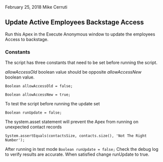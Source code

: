 February 25, 2018
Mike Cerruti

## Update Active Employees Backstage Access
Run this Apex in the Execute Anonymous window to update the
employees Access to backstage.

### Constants
The script has three constants that need to be set before
running the script.

*allowAccessOld* boolean value should be opposite
*allowAccessNew* boolean value.

`Boolean allowAccessOld = false;`

`Boolean allowAccessNew = true;`

To test the script before running the update set

`Boolean runUpdate = false;`

The system.asset statement will prevent the Apex from running
on unexpected contact records

`System.assertEquals(contactsSize, contacts.size(), 'Not The Right Number');`

After running in test mode `Boolean runUpdate = false;` Check the debug log to
verify results are accurate.  When satisfied change runUpdate to true.
